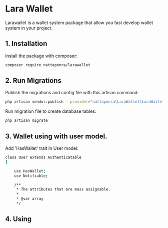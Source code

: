 
# Lara Wallet

Larawallet is a wallet system package that allow you fast develop wallet system in your project.

## 1. Installation

Install the package with composer:

```bash
composer require nattaponra/larawallet
```

## 2. Run Migrations

Publish the migrations and config file with this artisan command:

```bash
php artisan vendor:publish --provider="nattaponra\LaraWallet\LaraWalletServiceProvider"
```
Run migration file to create database tables:

```bash
php artisan migrate
```
## 3. Wallet using with user model.

 Add 'HasWallet' trait in User model:

```bash
class User extends Authenticatable
{

    use HasWallet;
    use Notifiable;

    /**
     * The attributes that are mass assignable.
     *
     * @var array
     */
```
 
## 4. Using
 
